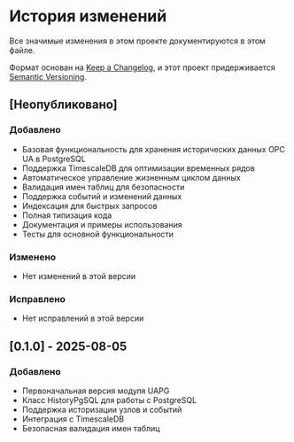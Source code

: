 # История изменений

Все значимые изменения в этом проекте документируются в этом файле.

Формат основан на [Keep a Changelog](https://keepachangelog.com/ru/1.0.0/),
и этот проект придерживается [Semantic Versioning](https://semver.org/spec/v2.0.0.html).

## [Неопубликовано]

### Добавлено
- Базовая функциональность для хранения исторических данных OPC UA в PostgreSQL
- Поддержка TimescaleDB для оптимизации временных рядов
- Автоматическое управление жизненным циклом данных
- Валидация имен таблиц для безопасности
- Поддержка событий и изменений данных
- Индексация для быстрых запросов
- Полная типизация кода
- Документация и примеры использования
- Тесты для основной функциональности

### Изменено
- Нет изменений в этой версии

### Исправлено
- Нет исправлений в этой версии

## [0.1.0] - 2025-08-05

### Добавлено
- Первоначальная версия модуля UAPG
- Класс HistoryPgSQL для работы с PostgreSQL
- Поддержка историзации узлов и событий
- Интеграция с TimescaleDB
- Безопасная валидация имен таблиц 